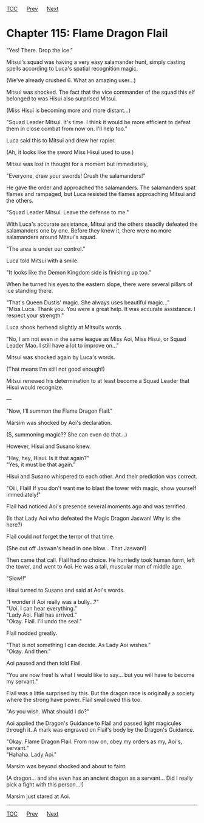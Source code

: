 [TOC](../readme.md)&nbsp;&nbsp;&nbsp;&nbsp;&nbsp;&nbsp;[Prev](section_0029.md)&nbsp;&nbsp;&nbsp;&nbsp;&nbsp;&nbsp;[Next](section_0031.md)



# Chapter 115: Flame Dragon Flail

"Yes! There. Drop the ice."  
  
Mitsui's squad was having a very easy salamander hunt, simply casting
spells according to Luca's spatial recognition magic.  
  
(We've already crushed 6. What an amazing user...)  
  
Mitsui was shocked. The fact that the vice commander of the squad this
elf belonged to was Hisui also surprised Mitsui.  
  
(Miss Hisui is becoming more and more distant...)  
  
"Squad Leader Mitsui. It's time. I think it would be more efficient to
defeat them in close combat from now on. I'll help too."  
  
Luca said this to Mitsui and drew her rapier.  
  
(Ah, it looks like the sword Miss Hisui used to use.)  
  
Mitsui was lost in thought for a moment but immediately,  
  
"Everyone, draw your swords! Crush the salamanders!"  
  
He gave the order and approached the salamanders. The salamanders spat
flames and rampaged, but Luca resisted the flames approaching Mitsui and
the others.  
  
"Squad Leader Mitsui. Leave the defense to me."  
  
With Luca's accurate assistance, Mitsui and the others steadily defeated
the salamanders one by one. Before they knew it, there were no more
salamanders around Mitsui's squad.  
  
"The area is under our control.”  
  
Luca told Mitsui with a smile.  
  
"It looks like the Demon Kingdom side is finishing up too."  
  
When he turned his eyes to the eastern slope, there were several pillars
of ice standing there.  
  
"That's Queen Dustis' magic. She always uses beautiful magic..."  
"Miss Luca. Thank you. You were a great help. It was accurate
assistance. I respect your strength."  
  
Luca shook herhead slightly at Mitsui's words.  
  
"No, I am not even in the same league as Miss Aoi, Miss Hisui, or Squad
Leader Mao. I still have a lot to improve on..."  
  
Mitsui was shocked again by Luca's words.  
  
(That means I'm still not good enough!)  
  
Mitsui renewed his determination to at least become a Squad Leader that
Hisui would recognize.  
  
—  
  
"Now, I’ll summon the Flame Dragon Flail."  
  
Marsim was shocked by Aoi's declaration.  
  
(S, summoning magic?? She can even do that...)  
  
However, Hisui and Susano knew.  
  
"Hey, hey, Hisui. Is it that again?"  
"Yes, it must be that again."  
  
Hisui and Susano whispered to each other. And their prediction was
correct.  
  
"Oiii, Flail! If you don't want me to blast the tower with magic, show
yourself immediately!"  
  
Flail had noticed Aoi's presence several moments ago and was
terrified.  
  
(Is that Lady Aoi who defeated the Magic Dragon Jaswan! Why is she
here?)  
  
Flail could not forget the terror of that time.  
  
(She cut off Jaswan's head in one blow... That Jaswan!)  
  
Then came that call. Flail had no choice. He hurriedly took human form,
left the tower, and went to Aoi. He was a tall, muscular man of middle
age.  
  
"Slow!!"  
  
Hisui turned to Susano and said at Aoi's words.  
  
"I wonder if Aoi really was a bully...?"  
"Uoi. I can hear everything."  
"Lady Aoi. Flail has arrived."  
"Okay. Flail. I’ll undo the seal."  
  
Flail nodded greatly.  
  
"That is not something I can decide. As Lady Aoi wishes."  
"Okay. And then."  
  
Aoi paused and then told Flail.  
  
"You are now free! Is what I would like to say... but you will have to
become my servant."  
  
Flail was a little surprised by this. But the dragon race is originally
a society where the strong have power. Flail swallowed this too.  
  
"As you wish. What should I do?"  
  
Aoi applied the Dragon's Guidance to Flail and passed light magicules
through it. A mark was engraved on Flail's body by the Dragon's
Guidance.  
  
"Okay. Flame Dragon Flail. From now on, obey my orders as my, Aoi's,
servant."  
"Hahaha. Lady Aoi."  
  
Marsim was beyond shocked and about to faint.  
  
(A dragon... and she even has an ancient dragon as a servant... Did I
really pick a fight with this person…!)  
  
Marsim just stared at Aoi.  
  
  


---
[TOC](../readme.md)&nbsp;&nbsp;&nbsp;&nbsp;&nbsp;&nbsp;[Prev](section_0029.md)&nbsp;&nbsp;&nbsp;&nbsp;&nbsp;&nbsp;[Next](section_0031.md)

